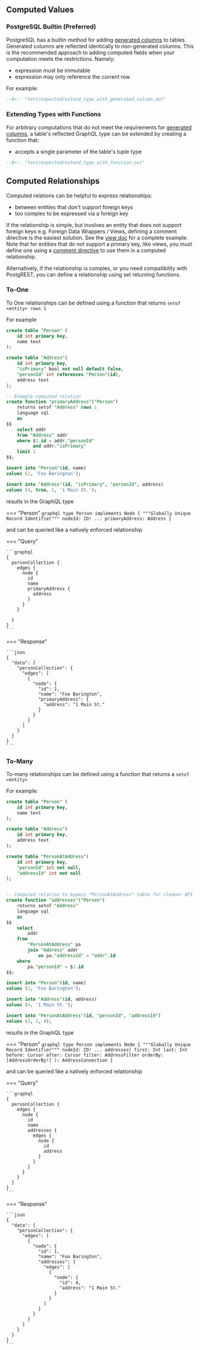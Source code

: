 ## Computed Values

### PostgreSQL Builtin (Preferred)

PostgreSQL has a builtin method for adding [generated columns](https://www.postgresql.org/docs/14/ddl-generated-columns.html) to tables. Generated columns are reflected identically to non-generated columns. This is the recommended approach to adding computed fields when your computation meets the restrictions. Namely:

- expression must be immutable
- expression may only reference the current row

For example:
```sql
--8<-- "test/expected/extend_type_with_generated_column.out"
```


### Extending Types with Functions

For arbitrary computations that do not meet the requirements for [generated columns](https://www.postgresql.org/docs/14/ddl-generated-columns.html), a table's reflected GraphQL type can be extended by creating a function that:

- accepts a single parameter of the table's tuple type

```sql
--8<-- "test/expected/extend_type_with_function.out"
```


## Computed Relationships

Computed relations can be helpful to express relationships:

- between entities that don't support foreign keys
- too complex to be expressed via a foreign key

If the relationship is simple, but involves an entity that does not support foreign keys e.g. Foreign Data Wrappers / Views, defining a comment directive is the easiest solution. See the [view doc](/pg_graphql/views) for a complete example. Note that for entities that do not support a primary key, like views, you must define one using a [comment directive](/pg_graphql/configuration/#comment-directives) to use them in a computed relationship.

Alternatively, if the relationship is complex, or you need compatibility with PostgREST, you can define a relationship using set returning functions.


### To-One

To One relationships can be defined using a function that returns `setof <entity> rows 1`

For example
```sql
create table "Person" (
    id int primary key,
    name text
);

create table "Address"(
    id int primary key,
    "isPrimary" bool not null default false,
    "personId" int references "Person"(id),
    address text
);

-- Example computed relation
create function "primaryAddress"("Person")
    returns setof "Address" rows 1
    language sql
    as
$$
    select addr
    from "Address" addr
    where $1.id = addr."personId"
          and addr."isPrimary"
    limit 1
$$;

insert into "Person"(id, name)
values (1, 'Foo Barington');

insert into "Address"(id, "isPrimary", "personId", address)
values (4, true, 1, '1 Main St.');
```

results in the GraphQL type

=== "Person"
    ```graphql
    type Person implements Node {
      """Globally Unique Record Identifier"""
      nodeId: ID!
      ...
      primaryAddress: Address
    }
    ```

and can be queried like a natively enforced relationship

=== "Query"

    ```graphql
    {
      personCollection {
        edges {
          node {
            id
            name
            primaryAddress {
              address
            }
          }
        }

      }
    }
    ```

=== "Response"

    ```json
    {
      "data": {
        "personCollection": {
          "edges": [
            {
              "node": {
                "id": 1,
                "name": "Foo Barington",
                "primaryAddress": {
                  "address": "1 Main St."
                }
              }
            }
          ]
        }
      }
    }
    ```



### To-Many

To-many relationships can be defined using a function that returns a `setof <entity>`


For example:
```sql
create table "Person" (
    id int primary key,
    name text
);

create table "Address"(
    id int primary key,
    address text
);

create table "PersonAtAddress"(
    id int primary key,
    "personId" int not null,
    "addressId" int not null
);


-- Computed relation to bypass "PersonAtAddress" table for cleaner API
create function "addresses"("Person")
    returns setof "Address"
    language sql
    as
$$
    select
        addr
    from
        "PersonAtAddress" pa
        join "Address" addr
            on pa."addressId" = "addr".id
    where
        pa."personId" = $1.id
$$;

insert into "Person"(id, name)
values (1, 'Foo Barington');

insert into "Address"(id, address)
values (4, '1 Main St.');

insert into "PersonAtAddress"(id, "personId", "addressId")
values (2, 1, 4);
```

results in the GraphQL type

=== "Person"
    ```graphql
    type Person implements Node {
      """Globally Unique Record Identifier"""
      nodeId: ID!
      ...
      addresses(
        first: Int
        last: Int
        before: Cursor
        after: Cursor
        filter: AddressFilter
        orderBy: [AddressOrderBy!]
      ): AddressConnection
    }
    ```

and can be queried like a natively enforced relationship

=== "Query"

    ```graphql
    {
      personCollection {
        edges {
          node {
            id
            name
            addresses {
              edges {
                node {
                  id
                  address
                }
              }
            }
          }
        }
      }
    }
    ```

=== "Response"

    ```json
    {
      "data": {
        "personCollection": {
          "edges": [
            {
              "node": {
                "id": 1,
                "name": "Foo Barington",
                "addresses": {
                  "edges": [
                    {
                      "node": {
                        "id": 4,
                        "address": "1 Main St."
                      }
                    }
                  ]
                }
              }
            }
          ]
        }
      }
    }
    ```
